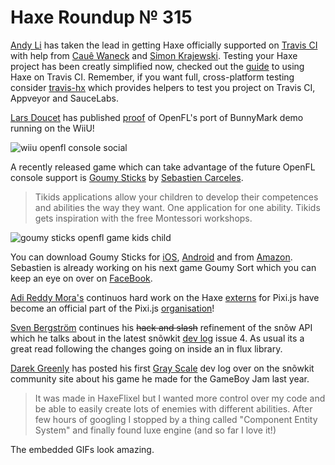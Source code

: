 [_template]: ../templates/roundup.html
[date]: / "2015-04-02 08:19:00"
[modified]: / "2015-04-02 16:25:00"
[published]: / "2015-04-02 16:30:00"
[“”]: a ""
# Haxe Roundup № 315

[Andy Li][tw1] has taken the lead in getting Haxe officially supported on 
[Travis CI][l1] with help from [Cauê Waneck][tw2] and [Simon Krajewski][gh1].
Testing your Haxe project has been creatly simplified now, checked out the
[guide][l2] to using Haxe on Travis CI. Remember, if you want full, cross-platform
testing consider [travis-hx][l3] which provides helpers to test you project on 
Travis CI, Appveyor and SauceLabs.

[Lars Doucet][tw3] has published [proof][l4] of OpenFL's port of BunnyMark demo 
running on the WiiU!

![wiiu openfl console social](/img/315/wiiu.jpg "Visual output from a WiiU running OpenFL's BunnyMark by @larsiusprime and team!")

A recently released game which can take advantage of the future OpenFL console support
is [Goumy Sticks][l5] by [Sebastien Carceles][g+1].

> Tikids applications allow your children to develop their competences and 
abilities the way they want. One application for one ability. Tikids 
gets inspiration with the free Montessori workshops.

![goumy sticks openfl game kids child](/img/315/sticks.png "Goumy helps your toddlers to learn sorting items")

You can download Goumy Sticks for [iOS][l6], [Android][l7] and from [Amazon][l8].
Sebastien is already working on his next game Goumy Sort which you can keep an eye
on over on [FaceBook][l9].

[Adi Reddy Mora's][tw4] continuos hard work on the Haxe [externs][l10] for 
Pixi.js have become an official part of the Pixi.js [organisation][l11]!

[Sven Bergström][tw5] continues his ~~hack and slash~~ refinement of the snõw
API which he talks about in the latest snõwkit [dev log][l12] issue 4. As usual its
a great read following the changes going on inside an in flux library.

[Darek Greenly][tw6] has posted his first [Gray Scale][l13] dev log over on the 
snõwkit community site about his game he made for the GameBoy Jam last year.

> It was made in HaxeFlixel but I wanted more control over my code and be 
able to easily create lots of enemies with different abilities. After few 
hours of googling I stopped by a thing called "Component Entity System" and 
finally found luxe engine (and so far I love it!)

The embedded GIFs look amazing.

[g+1]: https://plus.google.com/u/1/+SebastienCarcelesPerso/about "@SebastienCarcelesPerso"

[gh1]: https://github.com/Simn "@Simn"

[tw6]: https://twitter.com/Zielakpl "@Zielakpl"
[tw5]: https://twitter.com/___discovery "@___discovery"
[tw4]: https://twitter.com/adireddy "@adireddy"
[tw3]: https://twitter.com/larsiusprime "@larsiusprime"
[tw2]: https://twitter.com/cwaneck "@cwaneck"
[tw1]: https://twitter.com/andy_li "@andy_li"

[l13]: http://snowkit.org/2015/04/07/grayscale/ "Gray Scale Dev Log #1"
[l12]: http://snowkit.org/2015/04/07/snowkit-dev-log-4-data-flow/ "snõwkit dev log #4 - data flow"
[l11]: https://github.com/pixijs "PixiJS GitHub Organisation"
[l10]: https://github.com/pixijs/pixi-haxe "pixi-haxe on GitHub"
[l9]: https://www.facebook.com/tikidsstudios "Tikids Studios on FaceBook"
[l8]: http://www.amazon.com/s/ref=bl_sr_mobile-apps?_encoding=UTF8&field-brandtextbin=Tikids%20Studio&node=2350149011 "Goumy Sticks on Amazon"
[l7]: https://play.google.com/store/apps/developer?id=Tikids "Goumy Sticks on Android"
[l6]: https://itunes.apple.com/us/artist/sebastien-carceles/id966169187 "Goumy Sticks on iOS"
[l5]: http://goumysticks.tikids-studio.com/ "Goumy Sticks"
[l4]: https://twitter.com/larsiusprime/status/585549704022380544 "OpenFL's BunnyMark Demo on WiiU!"
[l3]: https://github.com/waneck/travis-hx "Travis-Hx on GitHub"
[l2]: http://docs.travis-ci.com/user/languages/haxe/ "Building a Haxe Project on Travis CI"
[l1]: http://blog.travis-ci.com/2015-04-07-haxe-now-available-on-travis-ci/ "Haxe now available on Travis CI"